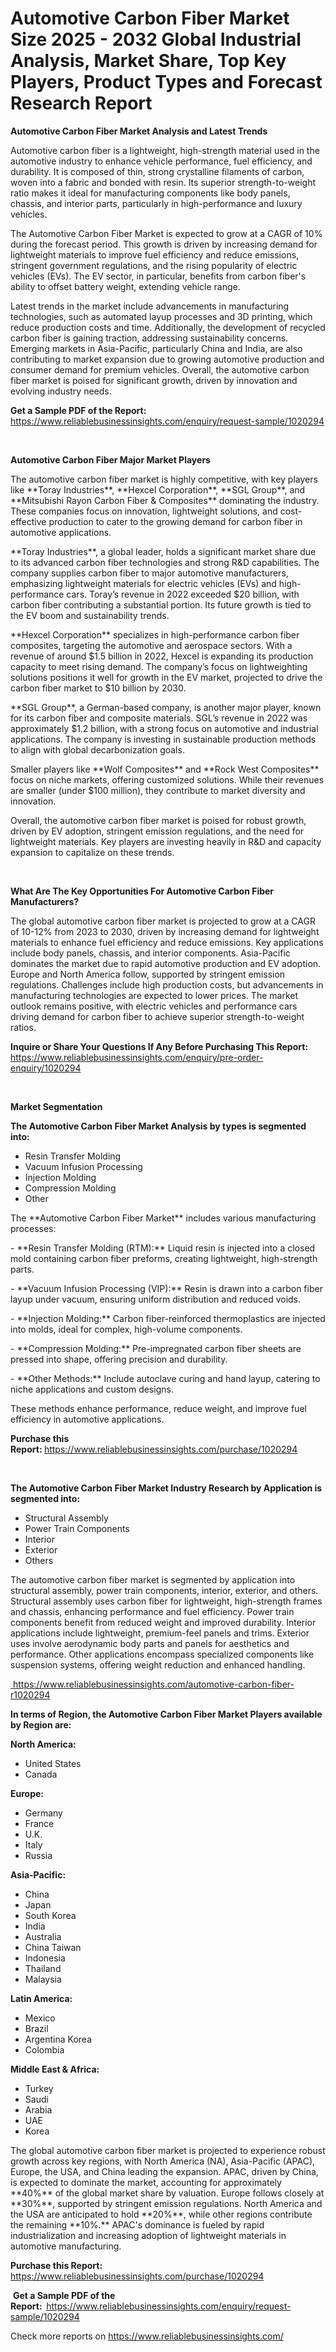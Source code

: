 <p><h1>Automotive Carbon Fiber Market Size 2025 - 2032 Global Industrial Analysis, Market Share, Top Key Players, Product Types and Forecast Research Report</h1></p><p><strong>Automotive Carbon Fiber Market Analysis and Latest Trends</strong></p>
<p><p>Automotive carbon fiber is a lightweight, high-strength material used in the automotive industry to enhance vehicle performance, fuel efficiency, and durability. It is composed of thin, strong crystalline filaments of carbon, woven into a fabric and bonded with resin. Its superior strength-to-weight ratio makes it ideal for manufacturing components like body panels, chassis, and interior parts, particularly in high-performance and luxury vehicles.</p><p>The Automotive Carbon Fiber Market is expected to grow at a CAGR of 10% during the forecast period. This growth is driven by increasing demand for lightweight materials to improve fuel efficiency and reduce emissions, stringent government regulations, and the rising popularity of electric vehicles (EVs). The EV sector, in particular, benefits from carbon fiber's ability to offset battery weight, extending vehicle range.</p><p>Latest trends in the market include advancements in manufacturing technologies, such as automated layup processes and 3D printing, which reduce production costs and time. Additionally, the development of recycled carbon fiber is gaining traction, addressing sustainability concerns. Emerging markets in Asia-Pacific, particularly China and India, are also contributing to market expansion due to growing automotive production and consumer demand for premium vehicles. Overall, the automotive carbon fiber market is poised for significant growth, driven by innovation and evolving industry needs.</p></p>
<p><strong>Get a Sample PDF of the Report:&nbsp;</strong> <a href="https://www.reliablebusinessinsights.com/enquiry/request-sample/1020294?utm_campaign=1847&utm_medium=2&utm_source=Github&utm_content=ia&utm_term=26012025&utm_id=automotive-carbon-fiber">https://www.reliablebusinessinsights.com/enquiry/request-sample/1020294</a></p>
<p>&nbsp;</p>
<p><strong>Automotive Carbon Fiber Major Market Players</strong></p>
<p><p>The automotive carbon fiber market is highly competitive, with key players like **Toray Industries**, **Hexcel Corporation**, **SGL Group**, and **Mitsubishi Rayon Carbon Fiber & Composites** dominating the industry. These companies focus on innovation, lightweight solutions, and cost-effective production to cater to the growing demand for carbon fiber in automotive applications.</p><p>**Toray Industries**, a global leader, holds a significant market share due to its advanced carbon fiber technologies and strong R&D capabilities. The company supplies carbon fiber to major automotive manufacturers, emphasizing lightweight materials for electric vehicles (EVs) and high-performance cars. Toray’s revenue in 2022 exceeded $20 billion, with carbon fiber contributing a substantial portion. Its future growth is tied to the EV boom and sustainability trends.</p><p>**Hexcel Corporation** specializes in high-performance carbon fiber composites, targeting the automotive and aerospace sectors. With a revenue of around $1.5 billion in 2022, Hexcel is expanding its production capacity to meet rising demand. The company’s focus on lightweighting solutions positions it well for growth in the EV market, projected to drive the carbon fiber market to $10 billion by 2030.</p><p>**SGL Group**, a German-based company, is another major player, known for its carbon fiber and composite materials. SGL’s revenue in 2022 was approximately $1.2 billion, with a strong focus on automotive and industrial applications. The company is investing in sustainable production methods to align with global decarbonization goals.</p><p>Smaller players like **Wolf Composites** and **Rock West Composites** focus on niche markets, offering customized solutions. While their revenues are smaller (under $100 million), they contribute to market diversity and innovation.</p><p>Overall, the automotive carbon fiber market is poised for robust growth, driven by EV adoption, stringent emission regulations, and the need for lightweight materials. Key players are investing heavily in R&D and capacity expansion to capitalize on these trends.</p></p>
<p>&nbsp;</p>
<p><strong>What Are The Key Opportunities For Automotive Carbon Fiber Manufacturers?</strong></p>
<p><p>The global automotive carbon fiber market is projected to grow at a CAGR of 10-12% from 2023 to 2030, driven by increasing demand for lightweight materials to enhance fuel efficiency and reduce emissions. Key applications include body panels, chassis, and interior components. Asia-Pacific dominates the market due to rapid automotive production and EV adoption. Europe and North America follow, supported by stringent emission regulations. Challenges include high production costs, but advancements in manufacturing technologies are expected to lower prices. The market outlook remains positive, with electric vehicles and performance cars driving demand for carbon fiber to achieve superior strength-to-weight ratios.</p></p>
<p><strong>Inquire or Share Your Questions If Any Before Purchasing This Report:</strong> <a href="https://www.reliablebusinessinsights.com/enquiry/pre-order-enquiry/1020294?utm_campaign=1847&utm_medium=2&utm_source=Github&utm_content=ia&utm_term=26012025&utm_id=automotive-carbon-fiber">https://www.reliablebusinessinsights.com/enquiry/pre-order-enquiry/1020294</a></p>
<p>&nbsp;</p>
<p><strong>Market Segmentation</strong></p>
<p><strong>The Automotive Carbon Fiber Market Analysis by types is segmented into:</strong></p>
<p><ul><li>Resin Transfer Molding</li><li>Vacuum Infusion Processing</li><li>Injection Molding</li><li>Compression Molding</li><li>Other</li></ul></p>
<p><p>The **Automotive Carbon Fiber Market** includes various manufacturing processes:  </p><p>- **Resin Transfer Molding (RTM):** Liquid resin is injected into a closed mold containing carbon fiber preforms, creating lightweight, high-strength parts.  </p><p>- **Vacuum Infusion Processing (VIP):** Resin is drawn into a carbon fiber layup under vacuum, ensuring uniform distribution and reduced voids.  </p><p>- **Injection Molding:** Carbon fiber-reinforced thermoplastics are injected into molds, ideal for complex, high-volume components.  </p><p>- **Compression Molding:** Pre-impregnated carbon fiber sheets are pressed into shape, offering precision and durability.  </p><p>- **Other Methods:** Include autoclave curing and hand layup, catering to niche applications and custom designs.  </p><p>These methods enhance performance, reduce weight, and improve fuel efficiency in automotive applications.</p></p>
<p><strong>Purchase this Report:&nbsp;</strong><a href="https://www.reliablebusinessinsights.com/purchase/1020294?utm_campaign=1847&utm_medium=2&utm_source=Github&utm_content=ia&utm_term=26012025&utm_id=automotive-carbon-fiber">https://www.reliablebusinessinsights.com/purchase/1020294</a></p>
<p>&nbsp;</p>
<p><strong>The Automotive Carbon Fiber Market Industry Research by Application is segmented into:</strong></p>
<p><ul><li>Structural Assembly</li><li>Power Train Components</li><li>Interior</li><li>Exterior</li><li>Others</li></ul></p>
<p><p>The automotive carbon fiber market is segmented by application into structural assembly, power train components, interior, exterior, and others. Structural assembly uses carbon fiber for lightweight, high-strength frames and chassis, enhancing performance and fuel efficiency. Power train components benefit from reduced weight and improved durability. Interior applications include lightweight, premium-feel panels and trims. Exterior uses involve aerodynamic body parts and panels for aesthetics and performance. Other applications encompass specialized components like suspension systems, offering weight reduction and enhanced handling.</p></p>
<p><a href="https://www.reliablebusinessinsights.com/automotive-carbon-fiber-r1020294?utm_campaign=1847&utm_medium=2&utm_source=Github&utm_content=ia&utm_term=26012025&utm_id=automotive-carbon-fiber">&nbsp;https://www.reliablebusinessinsights.com/automotive-carbon-fiber-r1020294</a></p>
<p><strong>In terms of Region, the Automotive Carbon Fiber Market Players available by Region are:</strong></p>
<p>
    <p> <strong> North America: </strong>
        <ul>
            <li>United States</li>
            <li>Canada</li>
        </ul>
        </p> 
    <p> <strong> Europe: </strong>
        <ul>
            <li>Germany</li>
            <li>France</li>
            <li>U.K.</li>
            <li>Italy</li>
            <li>Russia</li>
        </ul>
        </p> 
    <p> <strong> Asia-Pacific: </strong>
        <ul>
            <li>China</li>
            <li>Japan</li>
            <li>South Korea</li>
            <li>India</li>
            <li>Australia</li>
            <li>China Taiwan</li>
            <li>Indonesia</li>
            <li>Thailand</li>
            <li>Malaysia</li>
        </ul>
        </p> 
    <p> <strong> Latin America: </strong>
        <ul>
            <li>Mexico</li>
            <li>Brazil</li>
            <li>Argentina Korea</li>
            <li>Colombia</li>
        </ul>
        </p> 
    <p> <strong> Middle East & Africa: </strong>
        <ul>
            <li>Turkey</li>
            <li>Saudi</li>
            <li>Arabia</li>
            <li>UAE</li>
            <li>Korea</li>
        </ul>
    </p>
    </p>
<p><p>The global automotive carbon fiber market is projected to experience robust growth across key regions, with North America (NA), Asia-Pacific (APAC), Europe, the USA, and China leading the expansion. APAC, driven by China, is expected to dominate the market, accounting for approximately **40%** of the global market share by valuation. Europe follows closely at **30%**, supported by stringent emission regulations. North America and the USA are anticipated to hold **20%**, while other regions contribute the remaining **10%.** APAC's dominance is fueled by rapid industrialization and increasing adoption of lightweight materials in automotive manufacturing.</p></p>
<p><strong>Purchase this Report: </strong><a href="https://www.reliablebusinessinsights.com/purchase/1020294?utm_campaign=1847&utm_medium=2&utm_source=Github&utm_content=ia&utm_term=26012025&utm_id=automotive-carbon-fiber">https://www.reliablebusinessinsights.com/purchase/1020294</a></p>
<p>&nbsp;<strong>Get a Sample PDF of the Report:&nbsp;&nbsp;</strong><a href="https://www.reliablebusinessinsights.com/enquiry/request-sample/1020294?utm_campaign=1847&utm_medium=2&utm_source=Github&utm_content=ia&utm_term=26012025&utm_id=automotive-carbon-fiber">https://www.reliablebusinessinsights.com/enquiry/request-sample/1020294</a></p>
<p><strong></strong></p>
<p>Check more reports on <a href="https://www.reliablebusinessinsights.com/?utm_campaign=1847&utm_medium=2&utm_source=Github&utm_content=ia&utm_term=26012025&utm_id=automotive-carbon-fiber">https://www.reliablebusinessinsights.com/</a></p>